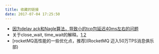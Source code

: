 ```yaml
---
title: 收藏的链接
date: 2017-07-04 17:25:50
---
```


* [因为delay ack和Nagle算法，导致小的tcp包延迟40ms左右的问题](http://jm.taobao.org/2017/06/01/20170601/)
* 关于close_wait, time_wait的解释。[1](http://blog.oldboyedu.com/tcp-wait/),[2](https://typecodes.com/cseries/tcpdumpwiresharkclosewait2.html)
* [rocketMQ高性能的一些优化点，推荐](RocketMQ 迈入50万TPS消息俱乐部)